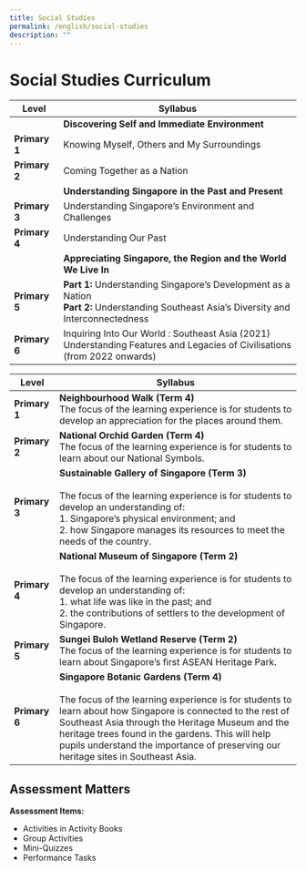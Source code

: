 ```yaml
---
title: Social Studies
permalink: /english/social-studies
description: ""
---
```

# Social Studies Curriculum



| Level | Syllabus | 
| -------- | -------- | 
|   | **Discovering Self and Immediate Environment**  |
| **Primary 1** | Knowing Myself, Others and My Surroundings |
| **Primary 2** | Coming Together as a Nation |
|  | **Understanding Singapore in the Past and Present** |
| **Primary 3** | Understanding Singapore’s Environment and Challenges|
| **Primary 4** | Understanding Our Past |
|  | **Appreciating Singapore, the Region and the World We Live In** |
| **Primary 5** | 	**Part 1:** Understanding Singapore’s Development as a Nation<br>**Part 2:** Understanding Southeast Asia’s Diversity and Interconnectedness |
| **Primary 6** | Inquiring Into Our World : Southeast Asia (2021)<br>Understanding Features and Legacies of Civilisations (from 2022 onwards) |

| Level | Syllabus | 
| -------- | -------- | 
| **Primary 1** | **Neighbourhood Walk (Term 4)**<br>The focus of the learning experience is for students to develop an appreciation for the places around them. |
| **Primary 2** | **National Orchid Garden (Term 4)**<br>The focus of the learning experience is for students to learn about our National Symbols. |
| **Primary 3** | **Sustainable Gallery of Singapore (Term 3)**<br><br>The focus of the learning experience is for students to develop an understanding of:<br>1. Singapore’s physical environment; and<br>2. how Singapore manages its resources to meet the needs of the country.|
| **Primary 4** | **National Museum of Singapore (Term 2)**<br><br>The focus of the learning experience is for students to develop an understanding of:<br>1. what life was like in the past; and<br>2. the contributions of settlers to the development of Singapore.|
| **Primary 5** | 	**Sungei Buloh Wetland Reserve (Term 2)**<br>The focus of the learning experience is for students to learn about Singapore’s first ASEAN Heritage Park. |
| **Primary 6** | **Singapore Botanic Gardens (Term 4)**<br><br>The focus of the learning experience is for students to learn about how Singapore is connected to the rest of Southeast Asia through the Heritage Museum and the heritage trees found in the gardens. This will help pupils understand the importance of preserving our heritage sites in Southeast Asia.|

## Assessment Matters

**Assessment Items:**
* Activities in Activity Books
* Group Activities
* Mini-Quizzes
* Performance Tasks